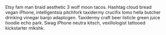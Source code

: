 Etsy fam man braid aesthetic 3 wolf moon tacos. Hashtag cloud bread vegan iPhone, intelligentsia pitchfork taxidermy crucifix lomo hella butcher drinking vinegar banjo adaptogen. Taxidermy craft beer listicle green juice hoodie echo park. Swag iPhone neutra kitsch, vexillologist tattooed kickstarter mlkshk.